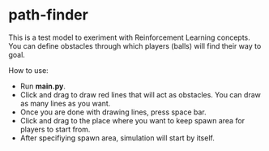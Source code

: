 # path-finder
 This is a test model to exeriment with Reinforcement Learning concepts. You can define obstacles through which players (balls) will find their way to goal.
 
 How to use:
 - Run **main.py**.
 - Click and drag to draw red lines that will act as obstacles. You can draw as many lines as you want.
 - Once you are done with drawing lines, press space bar.
 - Click and drag to the place where you want to keep spawn area for players to start from.
 - After specifiying spawn area, simulation will start by itself.
